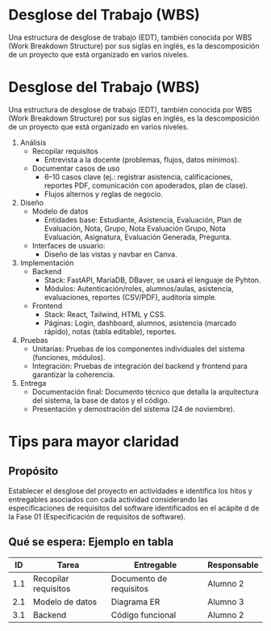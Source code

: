 # Desglose del Trabajo (WBS)
Una estructura de desglose de trabajo (EDT), también conocida por WBS (Work Breakdown Structure) por sus siglas en inglés, es la descomposición de un proyecto que está organizado en varios niveles.
# Desglose del Trabajo (WBS)
Una estructura de desglose de trabajo (EDT), también conocida por WBS (Work Breakdown Structure) por sus siglas en inglés, es la descomposición de un proyecto que está organizado en varios niveles.
1. Análisis
   - Recopilar requisitos
      - Entrevista a la docente (problemas, flujos, datos mínimos).
   - Documentar casos de uso
      - 6–10 casos clave (ej.: registrar asistencia, calificaciones, reportes PDF, comunicación con apoderados, plan de clase).
      - Flujos alternos y reglas de negocio.
2. Diseño
   - Modelo de datos
      - Entidades base: Estudiante, Asistencia, Evaluación, Plan de Evaluación, Nota, Grupo, Nota Evaluación Grupo, Nota Evaluación, Asignatura, Evaluación Generada, Pregunta.
   - Interfaces de usuario:
      - Diseño de las vistas y navbar en Canva.
3. Implementación
   - Backend
      - Stack: FastAPI, MariaDB, DBaver, se usará el lenguaje de Pyhton.
      - Módulos: Autenticación/roles, alumnos/aulas, asistencia, evaluaciones, reportes (CSV/PDF), auditoría simple.
   - Frontend
      - Stack: React, Tailwind, HTML y CSS.
      - Páginas: Login, dashboard, alumnos, asistencia (marcado rápido), notas (tabla editable), reportes.
4. Pruebas
      - Unitarias: Pruebas de los componentes individuales del sistema (funciones, módulos).
      - Integración: Pruebas de integración del backend y frontend para garantizar la coherencia.
5. Entrega
      - Documentación final: Documento técnico que detalla la arquitectura del sistema, la base de          datos y el código.
      - Presentación y demostración del sistema (24 de noviembre).
  



# Tips para mayor claridad

## Propósito
Establecer el desglose del proyecto en actividades e identifica los hitos y entregables asociados con cada actividad considerando las especificaciones de requisitos del software identificados en el acápite d de la Fase 01 (Especificación de requisitos de software).

## Qué se espera: Ejemplo en tabla
| ID | Tarea | Entregable | Responsable |
|----|-------|------------|-------------|
| 1.1 | Recopilar requisitos | Documento de requisitos | Alumno 2 |
| 2.1 | Modelo de datos | Diagrama ER | Alumno 3 |
| 3.1 | Backend | Código funcional | Alumno 2 |
